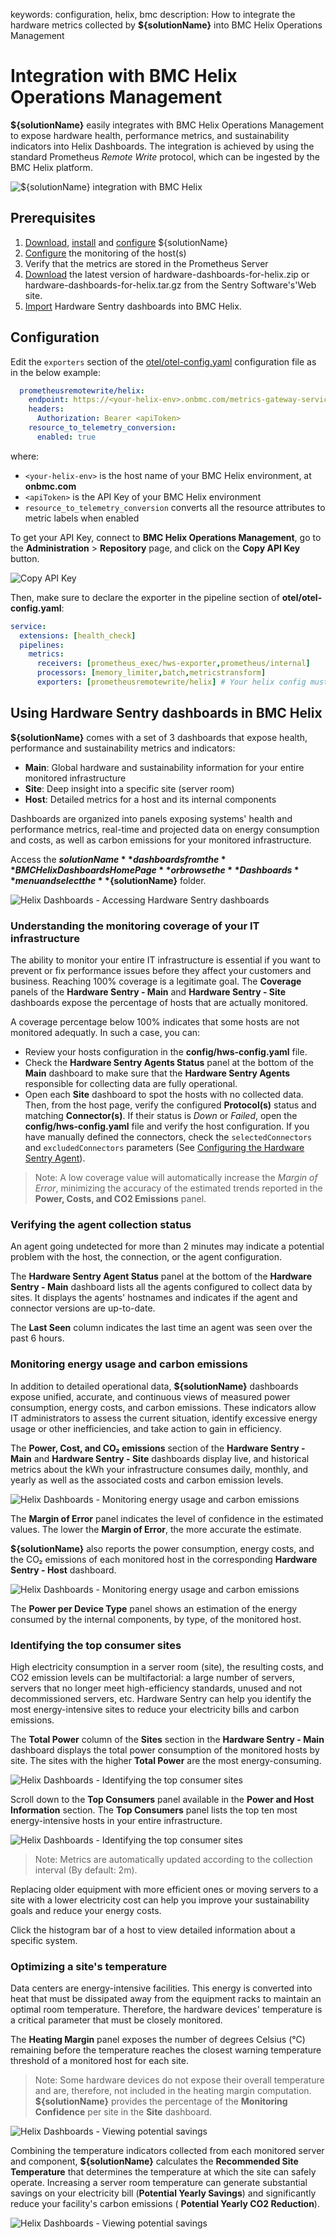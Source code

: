keywords: configuration, helix, bmc
description: How to integrate the hardware metrics collected by **${solutionName}** into BMC Helix Operations Management

# Integration with BMC Helix Operations Management

<!-- MACRO{toc|fromDepth=1|toDepth=2|id=toc} -->

**${solutionName}** easily integrates with BMC Helix Operations Management to expose hardware health, performance metrics, and sustainability indicators into Helix Dashboards. The integration is achieved by using the standard Prometheus *Remote Write* protocol, which can be ingested by the BMC Helix platform.

![${solutionName} integration with BMC Helix](../images/helix-architecture.png)

## Prerequisites

1. [Download](https://www.sentrysoftware.com/downloads/products-for-opentelemetry.html#hardware-sentry-opentelemetry-collector-1-0-00), [install](../install.html) and [configure](../configuration/configure-otel.html) ${solutionName}
2. [Configure](#Configuration) the monitoring of the host(s)
3. Verify that the metrics are stored in the Prometheus Server
4. [Download](#Dashboards) the latest version of hardware-dashboards-for-helix.zip or hardware-dashboards-for-helix.tar.gz from the Sentry Software's'Web site.
5. [Import](https://docs.bmc.com/docs/helixdashboards/223/sharing-and-importing-dashboards-1102359494.html?src=search) Hardware Sentry dashboards into BMC Helix.

## Configuration

Edit the `exporters` section of the [otel/otel-config.yaml](../configuration/configure-otel.md) configuration file as in the below example:

```yaml
  prometheusremotewrite/helix:
    endpoint: https://<your-helix-env>.onbmc.com/metrics-gateway-service/api/v1.0/prometheus
    headers:
      Authorization: Bearer <apiToken>
    resource_to_telemetry_conversion:
      enabled: true
```

where:

* `<your-helix-env>` is the host name of your BMC Helix environment, at **onbmc.com**
* `<apiToken>` is the API Key of your BMC Helix environment
* `resource_to_telemetry_conversion` converts all the resource attributes to metric labels when enabled

To get your API Key, connect to **BMC Helix Operations Management**, go to the **Administration** &gt; **Repository** page, and click on the **Copy API Key** button.

![Copy API Key](../images/helix-api-key.png)

Then, make sure to declare the exporter in the pipeline section of **otel/otel-config.yaml**:

```yaml
service:
  extensions: [health_check]
  pipelines:
    metrics:
      receivers: [prometheus_exec/hws-exporter,prometheus/internal]
      processors: [memory_limiter,batch,metricstransform]
      exporters: [prometheusremotewrite/helix] # Your helix config must be listed here
```
## Using Hardware Sentry dashboards in BMC Helix

**${solutionName}** comes with a set of 3 dashboards that expose health, performance and sustainability metrics and indicators:

* **Main**: Global hardware and sustainability information for your entire monitored infrastructure
* **Site**: Deep insight into a specific site (server room)
* **Host**: Detailed metrics for a host and its internal components

Dashboards are organized into panels exposing systems' health and performance metrics, real-time and projected data on energy consumption and costs, as well as carbon emissions for your monitored infrastructure.

Access the **${solutionName}** dashboards from the **BMC Helix Dashboards Home Page** or browse the **Dashboards** menu and select the **${solutionName}** folder.

![Helix Dashboards - Accessing Hardware Sentry dashboards](../images/helix-dashboards-folder.png)

### Understanding the monitoring coverage of your IT infrastructure

The ability to monitor your entire IT infrastructure is essential if you want to prevent or fix performance issues before they affect your customers and business. Reaching 100% coverage is a legitimate goal. The **Coverage** panels of the **Hardware Sentry - Main** and **Hardware Sentry - Site** dashboards expose the percentage of hosts that are actually monitored.

A coverage percentage below 100% indicates that some hosts are not monitored adequatly. In such a case, you can:

* Review your hosts configuration in the **config/hws-config.yaml** file.
* Check the **Hardware Sentry Agents Status** panel at the bottom of the **Main** dashboard to make sure that the **Hardware Sentry Agents** responsible for collecting data are fully operational.
* Open each **Site** dashboard to spot the hosts with no collected data. Then, from the host page, verify the configured **Protocol(s)** status and matching **Connector(s)**. If their status is *Down* or *Failed*, open the **config/hws-config.yaml** file and verify the host configuration. If you have manually defined the connectors, check the `selectedConnectors` and `excludedConnectors` parameters (See [Configuring the Hardware Sentry Agent](../configuration/configure-agent.html)).

> Note: A low coverage value will automatically increase the *Margin of Error*, minimizing the accuracy of the estimated trends reported in the **Power, Costs, and CO2 Emissions** panel.

### Verifying the agent collection status

An agent going undetected for more than 2 minutes may indicate a potential problem with the host, the connection, or the agent configuration.

The **Hardware Sentry Agent Status** panel at the bottom of the **Hardware Sentry - Main** dashboard lists all the agents configured to collect data by sites. It displays the agents' hostnames and indicates if the agent and connector versions are up-to-date.

The **Last Seen** column indicates the last time an agent was seen over the past 6 hours.

### Monitoring energy usage and carbon emissions

In addition to detailed operational data, **${solutionName}** dashboards expose unified, accurate, and continuous views of measured power consumption, energy costs, and carbon emissions. These indicators allow IT administrators to assess the current situation, identify excessive energy usage or other inefficiencies, and take action to gain in efficiency.

The **Power, Cost, and CO₂ emissions** section of the **Hardware Sentry - Main** and **Hardware Sentry - Site** dashboards display live, and historical metrics about the kWh your infrastructure consumes daily, monthly, and yearly as well as the associated costs and carbon emission levels.

![Helix Dashboards - Monitoring energy usage and carbon emissions](../images/helix-power-costs-CO2emissions-main.png)

The **Margin of Error** panel indicates the level of confidence in the estimated values. The lower the **Margin of Error**, the more accurate the estimate.

**${solutionName}** also reports the power consumption, energy costs, and the CO₂ emissions of each monitored host in the corresponding **Hardware Sentry - Host** dashboard.

![Helix Dashboards - Monitoring energy usage and carbon emissions](../images/helix-power-costs-CO2emissions-host.png)

The **Power per Device Type** panel shows an estimation of the energy consumed by the internal components, by type, of the monitored host.

### Identifying the top consumer sites

High electricity consumption in a server room (site), the resulting costs, and CO2 emission levels can be multifactorial: a large number of servers, servers that no longer meet high-efficiency standards, unused and not decommissioned servers, etc.
Hardware Sentry can help you identify the most energy-intensive sites to reduce your electricity bills and carbon emissions.

The **Total Power** column of the **Sites** section in the **Hardware Sentry - Main** dashboard displays the total power consumption of the monitored hosts by site.
The sites with the higher **Total Power** are the most energy-consuming.

![Helix Dashboards - Identifying the top consumer sites](../images/helix-total-power-per-site.png)

Scroll down to the **Top Consumers** panel available in the **Power and Host Information** section. The **Top Consumers** panel lists the top ten most energy-intensive hosts in your entire infrastructure.

![Helix Dashboards - Identifying the top consumer sites](../images/helix-top-consumer-sites.png)

> Note: Metrics are automatically updated according to the collection interval (By default: 2m).

Replacing older equipment with more efficient ones or moving servers to a site with a lower electricity cost can help you improve your sustainability goals and reduce your energy costs.

Click the histogram bar of a host to view detailed information about a specific system.

### Optimizing a site's temperature

Data centers are energy-intensive facilities. This energy is converted into heat that must be dissipated away from the equipment racks to maintain an optimal room temperature. Therefore, the hardware devices' temperature is a critical parameter that must be closely monitored.

The **Heating Margin** panel exposes the number of degrees Celsius (°C) remaining before the temperature reaches the closest warning temperature threshold of a monitored host for each site.

> Note: Some hardware devices do not expose their overall temperature and are, therefore, not included in the heating margin computation. **${solutionName}** provides the percentage of the **Monitoring Confidence** per site in the **Site** dashboard.

![Helix Dashboards - Viewing potential savings](../images/helix-site-temperature-optimization.png)

Combining the temperature indicators collected from each monitored server and component, **${solutionName}** calculates the **Recommended Site Temperature** that determines the temperature at which the site can safely operate. Increasing a server room temperature can generate substantial savings on your electricity bill (**Potential Yearly Savings**) and significantly reduce your facility's carbon emissions ( **Potential Yearly CO2 Reduction**).

![Helix Dashboards - Viewing potential savings](../images/helix-power-CO2emissions-savings.png)